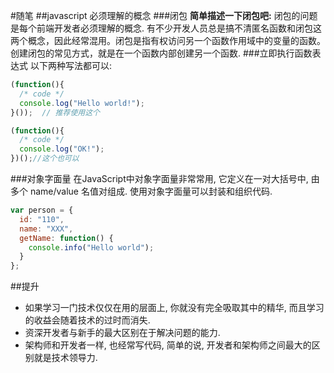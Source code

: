 #随笔
##javascript 必须理解的概念
###闭包
**简单描述一下闭包吧:** 闭包的问题是每个前端开发者必须理解的概念. 有不少开发人员总是搞不清匿名函数和闭包这两个概念，因此经常混用。闭包是指有权访问另一个函数作用域中的变量的函数。创建闭包的常见方式，就是在一个函数内部创建另一个函数.
###立即执行函数表达式
以下两种写法都可以:
```javascript
(function(){
  /* code */
  console.log("Hello world!");
}());  // 推荐使用这个

(function(){
  /* code */
  console.log("OK!");
})();//这个也可以
```
###对象字面量
在JavaScript中对象字面量非常常用, 它定义在一对大括号中, 由多个 name/value 名值对组成. 使用对象字面量可以封装和组织代码.
```javascript
var person = {
  id: "110",
  name: "XXX",
  getName: function() {
    console.info("Hello world");
  }
};
```

##提升
* 如果学习一门技术仅仅在用的层面上, 你就没有完全吸取其中的精华, 而且学习的收益会随着技术的过时而消失.
* 资深开发者与新手的最大区别在于解决问题的能力.
* 架构师和开发者一样, 也经常写代码, 简单的说, 开发者和架构师之间最大的区别就是技术领导力.
